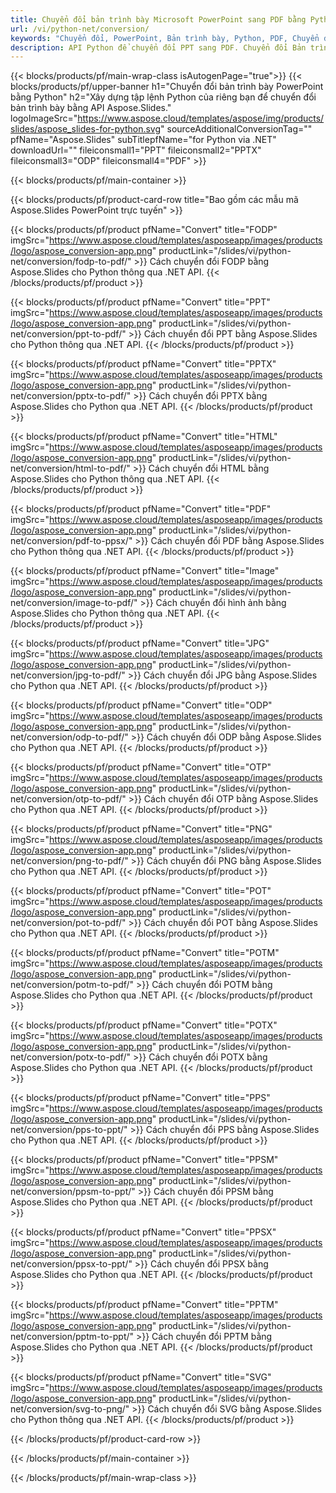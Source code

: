 ```yaml
---
title: Chuyển đổi bản trình bày Microsoft PowerPoint sang PDF bằng Python
url: /vi/python-net/conversion/
keywords: "Chuyển đổi, PowerPoint, Bản trình bày, Python, PDF, Chuyển đổi sang PDF, PPT sang PDF"
description: API Python để chuyển đổi PPT sang PDF. Chuyển đổi Bản trình bày sang JPG, PNG và các định dạng khác trong Python.
---
```



{{< blocks/products/pf/main-wrap-class isAutogenPage="true">}}
{{< blocks/products/pf/upper-banner h1="Chuyển đổi bản trình bày PowerPoint bằng Python" h2="Xây dựng tập lệnh Python của riêng bạn để chuyển đổi bản trình bày bằng API Aspose.Slides." logoImageSrc="https://www.aspose.cloud/templates/aspose/img/products/slides/aspose_slides-for-python.svg" sourceAdditionalConversionTag="" pfName="Aspose.Slides" subTitlepfName="for Python via .NET" downloadUrl="" fileiconsmall1="PPT" fileiconsmall2="PPTX" fileiconsmall3="ODP" fileiconsmall4="PDF" >}}

{{< blocks/products/pf/main-container >}}

{{< blocks/products/pf/product-card-row title="Bao gồm các mẫu mã Aspose.Slides PowerPoint trực tuyến" >}}

{{< blocks/products/pf/product pfName="Convert" title="FODP" imgSrc="https://www.aspose.cloud/templates/asposeapp/images/products/logo/aspose_conversion-app.png" productLink="/slides/vi/python-net/conversion/fodp-to-pdf/" >}}
Cách chuyển đổi FODP bằng Aspose.Slides cho Python thông qua .NET API.
{{< /blocks/products/pf/product >}}

{{< blocks/products/pf/product pfName="Convert" title="PPT" imgSrc="https://www.aspose.cloud/templates/asposeapp/images/products/logo/aspose_conversion-app.png" productLink="/slides/vi/python-net/conversion/ppt-to-pdf/" >}}
Cách chuyển đổi PPT bằng Aspose.Slides cho Python thông qua .NET API.
{{< /blocks/products/pf/product >}}

{{< blocks/products/pf/product pfName="Convert" title="PPTX" imgSrc="https://www.aspose.cloud/templates/asposeapp/images/products/logo/aspose_conversion-app.png" productLink="/slides/vi/python-net/conversion/pptx-to-pdf/" >}}
Cách chuyển đổi PPTX bằng Aspose.Slides cho Python qua .NET API.
{{< /blocks/products/pf/product >}}

{{< blocks/products/pf/product pfName="Convert" title="HTML" imgSrc="https://www.aspose.cloud/templates/asposeapp/images/products/logo/aspose_conversion-app.png" productLink="/slides/vi/python-net/conversion/html-to-pdf/" >}}
Cách chuyển đổi HTML bằng Aspose.Slides cho Python thông qua .NET API.
{{< /blocks/products/pf/product >}}

{{< blocks/products/pf/product pfName="Convert" title="PDF" imgSrc="https://www.aspose.cloud/templates/asposeapp/images/products/logo/aspose_conversion-app.png" productLink="/slides/vi/python-net/conversion/pdf-to-ppsx/" >}}
Cách chuyển đổi PDF bằng Aspose.Slides cho Python thông qua .NET API.
{{< /blocks/products/pf/product >}}

{{< blocks/products/pf/product pfName="Convert" title="Image" imgSrc="https://www.aspose.cloud/templates/asposeapp/images/products/logo/aspose_conversion-app.png" productLink="/slides/vi/python-net/conversion/image-to-pdf/" >}}
Cách chuyển đổi hình ảnh bằng Aspose.Slides cho Python thông qua .NET API.
{{< /blocks/products/pf/product >}}

{{< blocks/products/pf/product pfName="Convert" title="JPG" imgSrc="https://www.aspose.cloud/templates/asposeapp/images/products/logo/aspose_conversion-app.png" productLink="/slides/vi/python-net/conversion/jpg-to-pdf/" >}}
Cách chuyển đổi JPG bằng Aspose.Slides cho Python qua .NET API.
{{< /blocks/products/pf/product >}}

{{< blocks/products/pf/product pfName="Convert" title="ODP" imgSrc="https://www.aspose.cloud/templates/asposeapp/images/products/logo/aspose_conversion-app.png" productLink="/slides/vi/python-net/conversion/odp-to-pdf/" >}}
Cách chuyển đổi ODP bằng Aspose.Slides cho Python qua .NET API.
{{< /blocks/products/pf/product >}}

{{< blocks/products/pf/product pfName="Convert" title="OTP" imgSrc="https://www.aspose.cloud/templates/asposeapp/images/products/logo/aspose_conversion-app.png" productLink="/slides/vi/python-net/conversion/otp-to-pdf/" >}}
Cách chuyển đổi OTP bằng Aspose.Slides cho Python qua .NET API.
{{< /blocks/products/pf/product >}}

{{< blocks/products/pf/product pfName="Convert" title="PNG" imgSrc="https://www.aspose.cloud/templates/asposeapp/images/products/logo/aspose_conversion-app.png" productLink="/slides/vi/python-net/conversion/png-to-pdf/" >}}
Cách chuyển đổi PNG bằng Aspose.Slides cho Python qua .NET API.
{{< /blocks/products/pf/product >}}

{{< blocks/products/pf/product pfName="Convert" title="POT" imgSrc="https://www.aspose.cloud/templates/asposeapp/images/products/logo/aspose_conversion-app.png" productLink="/slides/vi/python-net/conversion/pot-to-pdf/" >}}
Cách chuyển đổi POT bằng Aspose.Slides cho Python qua .NET API.
{{< /blocks/products/pf/product >}}

{{< blocks/products/pf/product pfName="Convert" title="POTM" imgSrc="https://www.aspose.cloud/templates/asposeapp/images/products/logo/aspose_conversion-app.png" productLink="/slides/vi/python-net/conversion/potm-to-pdf/" >}}
Cách chuyển đổi POTM bằng Aspose.Slides cho Python qua .NET API.
{{< /blocks/products/pf/product >}}

{{< blocks/products/pf/product pfName="Convert" title="POTX" imgSrc="https://www.aspose.cloud/templates/asposeapp/images/products/logo/aspose_conversion-app.png" productLink="/slides/vi/python-net/conversion/potx-to-pdf/" >}}
Cách chuyển đổi POTX bằng Aspose.Slides cho Python qua .NET API.
{{< /blocks/products/pf/product >}}

{{< blocks/products/pf/product pfName="Convert" title="PPS" imgSrc="https://www.aspose.cloud/templates/asposeapp/images/products/logo/aspose_conversion-app.png" productLink="/slides/vi/python-net/conversion/pps-to-ppt/" >}}
Cách chuyển đổi PPS bằng Aspose.Slides cho Python qua .NET API.
{{< /blocks/products/pf/product >}}

{{< blocks/products/pf/product pfName="Convert" title="PPSM" imgSrc="https://www.aspose.cloud/templates/asposeapp/images/products/logo/aspose_conversion-app.png" productLink="/slides/vi/python-net/conversion/ppsm-to-ppt/" >}}
Cách chuyển đổi PPSM bằng Aspose.Slides cho Python qua .NET API.
{{< /blocks/products/pf/product >}}

{{< blocks/products/pf/product pfName="Convert" title="PPSX" imgSrc="https://www.aspose.cloud/templates/asposeapp/images/products/logo/aspose_conversion-app.png" productLink="/slides/vi/python-net/conversion/ppsx-to-ppt/" >}}
Cách chuyển đổi PPSX bằng Aspose.Slides cho Python qua .NET API.
{{< /blocks/products/pf/product >}}

{{< blocks/products/pf/product pfName="Convert" title="PPTM" imgSrc="https://www.aspose.cloud/templates/asposeapp/images/products/logo/aspose_conversion-app.png" productLink="/slides/vi/python-net/conversion/pptm-to-ppt/" >}}
Cách chuyển đổi PPTM bằng Aspose.Slides cho Python qua .NET API.
{{< /blocks/products/pf/product >}}

{{< blocks/products/pf/product pfName="Convert" title="SVG" imgSrc="https://www.aspose.cloud/templates/asposeapp/images/products/logo/aspose_conversion-app.png" productLink="/slides/vi/python-net/conversion/svg-to-png/" >}}
Cách chuyển đổi SVG bằng Aspose.Slides cho Python thông qua .NET API.
{{< /blocks/products/pf/product >}}

{{< /blocks/products/pf/product-card-row >}}

{{< /blocks/products/pf/main-container >}}
    
{{< /blocks/products/pf/main-wrap-class >}}